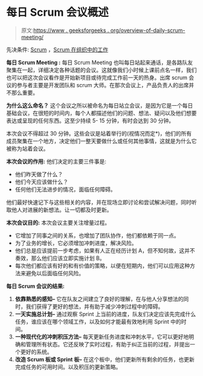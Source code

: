 # 每日 Scrum 会议概述

> 原文:[https://www . geeksforgeeks . org/overview-of-daily-scrum-meeting/](https://www.geeksforgeeks.org/overview-of-daily-scrum-meeting/)

先决条件: [Scrum](https://www.geeksforgeeks.org/scrum-software-development/) ，[Scrum 在组织中的工作](https://www.geeksforgeeks.org/working-of-scrum-in-an-organization/)

**每日 Scrum Meeting :**
每日 Scrum Meeting 也叫每日站起来通话，是各路队友聚集在一起，详细决定各种话题的会议。这就像我们小时候上课前点名一样，我们也可以把这次会议看作是开始新项目或待完成工作前一天的热身。出席 scrum 会议的参与者主要是开发团队和 scrum 大师。在那次会议上，产品负责人的出席并不那么重要。

**为什么这么命名？**
这个会议之所以被命名为每日站立会议，是因为它是一个每日基础会议，在很短的时间内，每个人都描述他们的问题、想法、疑问以及他们想要表达或呈现的任何东西。这至少持续 5- 15 分钟，有时会达到 30 分钟。

本次会议不得超过 30 分钟。这些会议是站着举行的(视情况而定*)，他们的所有成员聚集在一个地方，决定他们一整天要做什么或任何其他事情，这就是为什么它被称为站着会议。

**本次会议的作用:**
他们决定的主要三件事是:

*   他们昨天做了什么？
*   他们今天应该做什么？
*   任何他们无法进步的情况，面临任何障碍。

他们最好快速记下与这些相关的内容，并在现场立即讨论和尝试解决问题，同时听取他人对进展的新想法。让一切都及时更新。

**本次会议目的:**
本次会议主要关注增量过程。

*   它增加了同事之间的关系，也增加了团队协作，他们都依赖于同一点。
*   为了业务的增长，它必须增加冲刺进度，解决风险。
*   他们总是应该提前一步考虑，如果有人正在经历计划 A，但不知何故，这并不奏效，那么他们应该立即实施计划 B。
*   每次他们都应该有好的和有价值的策略，以便在短期内，他们可以应用这种方法来避免以后面临任何风险。

**每日 Scrum 会议的结果:**

1.  **依靠熟悉的感知–**
    它在队友之间建立了良好的理解，在与他人分享想法的同时，我们获得了更好的想法，并有助于减少冲刺过程中的障碍。
2.  **一天实施总计划–**
    通过观察 Sprint 上当前的进度，队友们决定应该先完成什么任务，谁应该在哪个领域工作，以及如何才能最有效地利用 Sprint 中的时间。
3.  **一种现代化的冲刺积压方法–**
    每天更新任务进度和冲刺水平，它可以更好地明确和管理所有状态。它还反映了实时过程，有助于纠正当前的过程，并提出一个更好的系统。
4.  **改造 Scrum 板或 Sprint 板–**
    在这个板中，他们更新所有剩余的任务，也更新完成任务的可用时间。以及积压的更新策略。